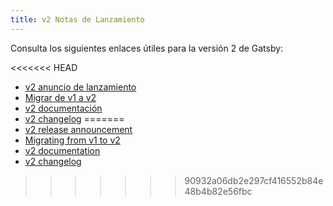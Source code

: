 ```yaml
---
title: v2 Notas de Lanzamiento
---
```


Consulta los siguientes enlaces útiles para la versión 2 de Gatsby:

<<<<<<< HEAD
- [v2 anuncio de lanzamiento](/blog/2018-09-17-gatsby-v2/)
- [Migrar de v1 a v2](/docs/migrating-from-v1-to-v2/)
- [v2 documentación](/docs/)
- [v2 changelog](https://github.com/gatsbyjs/gatsby/blob/master/CHANGELOG.md#200---2018-09-13)
=======
- [v2 release announcement](/blog/2018-09-17-gatsby-v2/)
- [Migrating from v1 to v2](/docs/migrating-from-v1-to-v2/)
- [v2 documentation](/docs/)
- [v2 changelog](https://github.com/gatsbyjs/gatsby/blob/master/packages/gatsby/CHANGELOG.md#200-2018-09-17)
>>>>>>> 90932a06db2e297cf416552b84e48b4b82e56fbc
